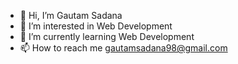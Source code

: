 - 👋 Hi, I’m Gautam Sadana
- 👀 I’m interested in Web Development
- 🌱 I’m currently learning Web Development
- 📫 How to reach me gautamsadana98@gmail.com

<!---
gautamsadana98/gautamsadana98 is a ✨ special ✨ repository because its `README.md` (this file) appears on your GitHub profile.
You can click the Preview link to take a look at your changes.
--->
